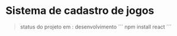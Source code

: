 <h1>Sistema de cadastro de jogos </h1>

> status do projeto em : desenvolvimento
´´´
npm install react
´´´
